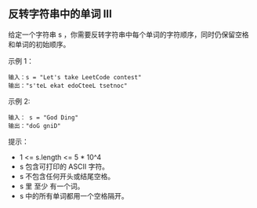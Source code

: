 ## 反转字符串中的单词 III

给定一个字符串 s ，你需要反转字符串中每个单词的字符顺序，同时仍保留空格和单词的初始顺序。

示例 1：

```
输入：s = "Let's take LeetCode contest"
输出："s'teL ekat edoCteeL tsetnoc"
```

示例 2:

```
输入： s = "God Ding"
输出："doG gniD"
```

提示：

* 1 <= s.length <= 5 * 10^4
* s 包含可打印的 ASCII 字符。
* s 不包含任何开头或结尾空格。
* s 里 至少 有一个词。
* s 中的所有单词都用一个空格隔开。